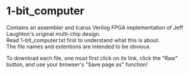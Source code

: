 # 1-bit_computer
Contains an assembler and Icarus Verilog FPGA implementation of Jeff Laughton's original multi-chip design.  
Read 1-bit_computer.txt first to understand what this is about.  
The file names and extentions are intended to be obvious.  
  
To download each file, one must first click on its link, click the "Raw" button, and use your browser's "Save page as" function!
